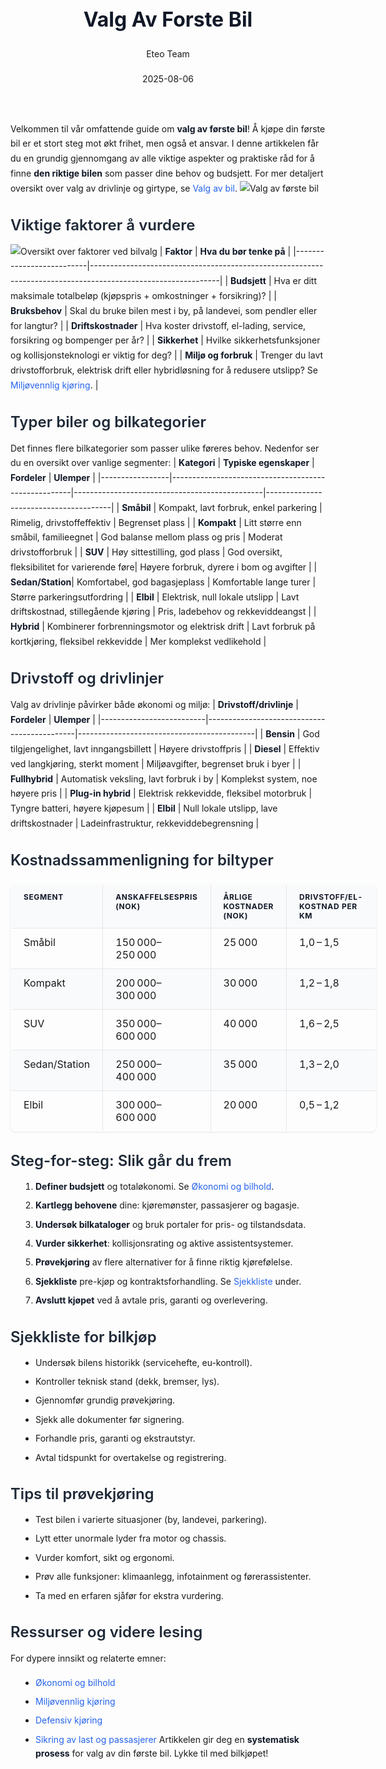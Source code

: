 ﻿---
title: "Valg Av Forste Bil"
date: 2025-08-06
draft: false
author: "Eteo Team"
description: "Guide to Valg Av Forste Bil for Norwegian driving theory exam."
categories: ["Driving Theory"]
tags: ["driving", "theory", "safety"]
featured_image: "/blogs/teori/valg-av-forste-bil/valg-av-forste-bil-image.svg"
---
<style>
/* Base text styling */
.article-content {
  font-family: 'Inter', -apple-system, BlinkMacSystemFont, 'Segoe UI', Roboto, Oxygen, Ubuntu, Cantarell, 'Open Sans', 'Helvetica Neue', sans-serif;
  line-height: 1.6;
  color: #1f2937;
  font-size: 16px;
}
/* Headers */
h1 {
  font-size: 2rem;
  font-weight: 700;
  margin: 2rem 0 1.5rem;
  color: #111827;
}
h2 {
  font-size: 1.5rem;
  font-weight: 600;
  margin: 2rem 0 1rem;
  color: #1f2937;
}
h3 {
  font-size: 1.25rem;
  font-weight: 600;
  margin: 1.5rem 0 0.75rem;
  color: #374151;
}
/* Paragraphs */
p {
  margin: 1rem 0;
  line-height: 1.7;
}
/* Lists */
ul, ol {
  margin: 1rem 0 1rem 1.5rem;
  padding-left: 1rem;
}
li {
  margin-bottom: 0.5rem;
  line-height: 1.6;
}
/* Bold and emphasis text */
strong, b {
  font-weight: 700 !important;
  color: #111827;
}
em, i {
  font-style: italic;
  color: #374151;
}
strong em, b i, em strong, i b {
  font-weight: 700 !important;
  font-style: italic;
  color: #111827;
}
/* Links */
a {
  color: #2563eb;
  text-decoration: none;
  transition: color 0.2s ease;
}
a:hover {
  color: #1d4ed8;
  text-decoration: underline;
}
/* Code blocks */
pre, code {
  font-family: 'SFMono-Regular', Consolas, 'Liberation Mono', Menlo, monospace;
  background-color: #f3f4f6;
  border-radius: 0.375rem;
  font-size: 0.875em;
}
pre {
  padding: 1rem;
  overflow-x: auto;
  margin: 1rem 0;
}
code {
  padding: 0.2em 0.4em;
}
/* Blockquotes */
blockquote {
  border-left: 4px solid #e5e7eb;
  margin: 1.5rem 0;
  padding: 0.75rem 1rem 0.75rem 1.5rem;
  background-color: #f9fafb;
  color: #4b5563;
  font-style: italic;
}
/* Tables */
table {
  margin: 1.5rem auto !important;
  border-collapse: collapse !important;
  width: 100% !important;
  max-width: 100%;
  box-shadow: 0 1px 3px rgba(0,0,0,0.1) !important;
  border-radius: 0.5rem !important;
  overflow: hidden !important;
  border: 1px solid #e5e7eb !important;
  display: table !important;
}
th, td {
  padding: 0.75rem 1.25rem !important;
  text-align: left !important;
  border: 1px solid #e5e7eb !important;
  vertical-align: top;
}
th {
  background-color: #f9fafb !important;
  font-weight: 600 !important;
  color: #111827 !important;
  text-transform: uppercase !important;
  font-size: 0.75rem !important;
  letter-spacing: 0.05em !important;
}
tr:nth-child(even) {
  background-color: #f9fafb !important;
}
tr:hover {
  background-color: #f3f4f6 !important;
}
/* Responsive adjustments */
@media (max-width: 768px) {
  .article-content {
    font-size: 15px;
  }
  h1 { font-size: 1.75rem; }
  h2 { font-size: 1.375rem; }
  h3 { font-size: 1.125rem; }
  table {
    display: block !important;
    overflow-x: auto !important;
    -webkit-overflow-scrolling: touch;
  }
}
</style>
Velkommen til vår omfattende guide om **valg av første bil**! Å kjøpe din første bil er et stort steg mot økt frihet, men også et ansvar. I denne artikkelen får du en grundig gjennomgang av alle viktige aspekter og praktiske råd for å finne **den riktige bilen** som passer dine behov og budsjett.
 For mer detaljert oversikt over valg av drivlinje og girtype, se [Valg av bil](/blogs/teori/valg-av-bil "Valg av bil - Fossil, hybrid eller elektrisk | Teorikurs").
 ![Valg av første bil](/blogs/teori/valg-av-forste-bil/valg-av-forste-bil-image.svg)
## Viktige faktorer å vurdere
![Oversikt over faktorer ved bilvalg](/blogs/teori/valg-av-forste-bil/valg-av-forste-bil-faktorer.svg)
| **Faktor**               | **Hva du bør tenke på**                                                                                     |
|--------------------------|--------------------------------------------------------------------------------------------------------------|
| **Budsjett**             | Hva er ditt maksimale totalbeløp (kjøpspris + omkostninger + forsikring)?                                     |
| **Bruksbehov**           | Skal du bruke bilen mest i by, på landevei, som pendler eller for langtur?                                    |
| **Driftskostnader**      | Hva koster drivstoff, el-lading, service, forsikring og bompenger per år?                                     |
| **Sikkerhet**            | Hvilke sikkerhetsfunksjoner og kollisjonsteknologi er viktig for deg?                                        |
| **Miljø og forbruk**     | Trenger du lavt drivstofforbruk, elektrisk drift eller hybridløsning for å redusere utslipp? Se [Miljøvennlig kjøring](/blogs/teori/miljovennlig-kjoring "Miljøvennlig kjøring - Teknikker for bærekraftig kjøring"). |
## Typer biler og bilkategorier
Det finnes flere bilkategorier som passer ulike føreres behov. Nedenfor ser du en oversikt over vanlige segmenter:
| **Kategori**    | **Typiske egenskaper**                             | **Fordeler**                                  | **Ulemper**                           |
|-----------------|-----------------------------------------------------|-----------------------------------------------|---------------------------------------|
| **Småbil**      | Kompakt, lavt forbruk, enkel parkering              | Rimelig, drivstoffeffektiv                   | Begrenset plass                       |
| **Kompakt**     | Litt større enn småbil, familieegnet                 | God balanse mellom plass og pris              | Moderat drivstofforbruk               |
| **SUV**         | Høy sittestilling, god plass                         | God oversikt, fleksibilitet for varierende føre| Høyere forbruk, dyrere i bom og avgifter |
| **Sedan/Station**| Komfortabel, god bagasjeplass                       | Komfortable lange turer                       | Større parkeringsutfordring           |
| **Elbil**       | Elektrisk, null lokale utslipp                       | Lavt driftskostnad, stillegående kjøring       | Pris, ladebehov og rekkeviddeangst    |
| **Hybrid**      | Kombinerer forbrenningsmotor og elektrisk drift      | Lavt forbruk på kortkjøring, fleksibel rekkevidde | Mer komplekst vedlikehold         |
## Drivstoff og drivlinjer
Valg av drivlinje påvirker både økonomi og miljø:
| **Drivstoff/drivlinje**  | **Fordeler**                                | **Ulemper**                                |
|--------------------------|---------------------------------------------|--------------------------------------------|
| **Bensin**               | God tilgjengelighet, lavt inngangsbillett   | Høyere drivstoffpris                      |
| **Diesel**               | Effektiv ved langkjøring, sterkt moment      | Miljøavgifter, begrenset bruk i byer      |
| **Fullhybrid**           | Automatisk veksling, lavt forbruk i by      | Komplekst system, noe høyere pris          |
| **Plug-in hybrid**       | Elektrisk rekkevidde, fleksibel motorbruk   | Tyngre batteri, høyere kjøpesum            |
| **Elbil**                | Null lokale utslipp, lave driftskostnader   | Ladeinfrastruktur, rekkeviddebegrensning   |
## Kostnadssammenligning for biltyper
| **Segment**    | **Anskaffelsespris (NOK)** | **Årlige kostnader (NOK)** | **Drivstoff/el-kostnad per km** |
|----------------|---------------------------:|---------------------------:|--------------------------------:|
| Småbil         | 150 000–250 000            | 25 000                     | 1,0 – 1,5                        |
| Kompakt        | 200 000–300 000            | 30 000                     | 1,2 – 1,8                        |
| SUV            | 350 000–600 000            | 40 000                     | 1,6 – 2,5                        |
| Sedan/Station  | 250 000–400 000            | 35 000                     | 1,3 – 2,0                        |
| Elbil          | 300 000–600 000            | 20 000                     | 0,5 – 1,2                        |
## Steg-for-steg: Slik går du frem
1. **Definer budsjett** og totaløkonomi. Se [Økonomi og bilhold](/blogs/teori/okonomi-og-bilhold "Økonomi og bilhold - Kostnader og tips for økonomisk bilhold").
2. **Kartlegg behovene** dine: kjøremønster, passasjerer og bagasje.
3. **Undersøk bilkataloger** og bruk portaler for pris- og tilstandsdata.
4. **Vurder sikkerhet**: kollisjonsrating og aktive assistentsystemer.
5. **Prøvekjøring** av flere alternativer for å finne riktig kjørefølelse.
6. **Sjekkliste** pre-kjøp og kontraktsforhandling. Se [Sjekkliste](#sjekkliste-for-bilkjøp) under.
7. **Avslutt kjøpet** ved å avtale pris, garanti og overlevering.
## Sjekkliste for bilkjøp
*   Undersøk bilens historikk (servicehefte, eu-kontroll).
*   Kontroller teknisk stand (dekk, bremser, lys).
*   Gjennomfør grundig prøvekjøring.
*   Sjekk alle dokumenter før signering.
*   Forhandle pris, garanti og ekstrautstyr.
*   Avtal tidspunkt for overtakelse og registrering.
## Tips til prøvekjøring
*   Test bilen i varierte situasjoner (by, landevei, parkering).
*   Lytt etter unormale lyder fra motor og chassis.
*   Vurder komfort, sikt og ergonomi.
*   Prøv alle funksjoner: klimaanlegg, infotainment og førerassistenter.
*   Ta med en erfaren sjåfør for ekstra vurdering.
## Ressurser og videre lesing
For dypere innsikt og relaterte emner:
*   [Økonomi og bilhold](/blogs/teori/okonomi-og-bilhold "Økonomi og bilhold - Kostnader og tips for økonomisk bilhold")
*   [Miljøvennlig kjøring](/blogs/teori/miljovennlig-kjoring "Miljøvennlig kjøring - Teknikker for bærekraftig kjøring")
*   [Defensiv kjøring](/blogs/teori/defensiv-kjoring "Defensiv kjøring - Sikker kjøreteknikk for å unngå ulykker")
*   [Sikring av last og passasjerer](/blogs/teori/sikring-av-last-og-passasjerer "Sikring av last og passasjerer - Guide til sikker last- og passasjersikring")
Artikkelen gir deg en **systematisk prosess** for valg av din første bil. Lykke til med bilkjøpet!